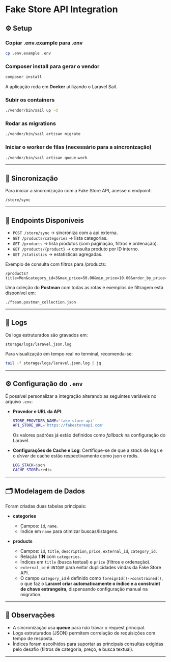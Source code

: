 

# Fake Store API Integration

## ⚙️ Setup

### Copiar .env.example para .env
```bash
cp .env.example .env
````

### Composer install para gerar o vendor
```bash
composer install
````

A aplicação roda em **Docker** utilizando o Laravel Sail.

### Subir os containers
```bash
./vendor/bin/sail up -d
````

### Rodar as migrations

```bash
./vendor/bin/sail artisan migrate
```

### Iniciar o worker de filas (necessário para a sincronização)

```bash
./vendor/bin/sail artisan queue:work
```

---

## 🔄 Sincronização

Para iniciar a sincronização com a Fake Store API, acesse o endpoint:

```
/store/sync
```

---

## 📡 Endpoints Disponíveis

* `POST /store/sync` → sincroniza com a api externa.
* `GET /products/categories` → lista categorias.
* `GET /products` → lista produtos (com paginação, filtros e ordenação).
* `GET /products/{product}` → consulta produto por ID interno.
* `GET /statistics` → estatísticas agregadas.

Exemplo de consulta com filtros para /products:
```
/products?title=Men&category_id=3&max_price=50.00&min_price=10.00&order_by_price=desc&per_page=1`
```

Uma coleção do **Postman** com todas as rotas e exemplos de filtragem está disponível em:

```
./fteam.postman_collection.json
```

---

## 📝 Logs

Os logs estruturados são gravados em:

```
storage/logs/laravel.json.log
```

Para visualização em tempo real no terminal, recomenda-se:

```bash
tail -f storage/logs/laravel.json.log | jq
```

-----

## ⚙️ Configuração do `.env`

É possível personalizar a integração alterando as seguintes variáveis no arquivo `.env`:

* **Provedor e URL da API**:

  ```bash
  STORE_PROVIDER_NAME='fake-store-api'
  API_STORE_URL='https://fakestoreapi.com'
  ```

  Os valores padrões já estão definidos como *fallback* na configuração do Laravel.


* **Configurações de Cache e Log**:
  Certifique-se de que a *stack* de logs e o *driver* de cache estão respectivamente como json e redis.

  ```bash
  LOG_STACK=json
  CACHE_STORE=redis
  ```

-----



## 🗂️ Modelagem de Dados

Foram criadas duas tabelas principais:

* **categories**

    * Campos: `id`, `name`.
    * Índice em `name` para otimizar buscas/listagens.

* **products**

    * Campos: `id`, `title`, `description`, `price`, `external_id`, `category_id`.
    * Relação **1\:N** com `categories`.
    * Índices em `title` (busca textual) e `price` (filtros e ordenação).
    * `external_id` é `UNIQUE` para evitar duplicidades vindas da Fake Store API.
    * O campo `category_id` é definido como `foreignId()->constrained()`, o que faz o **Laravel criar automaticamente o índice e a constraint de chave estrangeira**, dispensando configuração manual na migration.

---

## 📌 Observações

* A sincronização usa **queue** para não travar o request principal.
* Logs estruturados (JSON) permitem correlação de requisições com tempo de resposta.
* Índices foram escolhidos para suportar as principais consultas exigidas pelo desafio (filtros de categoria, preço, e busca textual).

---
